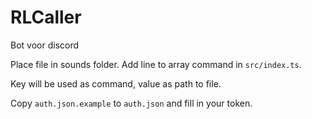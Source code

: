 # RLCaller
Bot voor discord

Place file in sounds folder.
Add line to array command in `src/index.ts`.

Key will be used as command, value as path to file.

Copy `auth.json.example` to `auth.json` and fill in your token.
